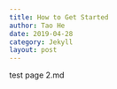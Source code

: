 ```yaml
---
title: How to Get Started
author: Tao He
date: 2019-04-28
category: Jekyll
layout: post
---
```


test page 2.md

[1]: https://pages.github.com/themes
[2]: https://github.com/sighingnow/jekyll-gitbook/fork
